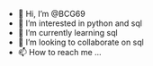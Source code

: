 - 👋 Hi, I’m @BCG69
- 👀 I’m interested in python and sql
- 🌱 I’m currently learning sql
- 💞️ I’m looking to collaborate on sql
- 📫 How to reach me ...

<!---
BCG69/BCG69 is a ✨ special ✨ repository because its `README.md` (this file) appears on your GitHub profile.
You can click the Preview link to take a look at your changes.
--->
